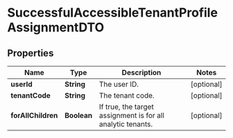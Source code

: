 

# SuccessfulAccessibleTenantProfileAssignmentDTO


## Properties

| Name | Type | Description | Notes |
|------------ | ------------- | ------------- | -------------|
|**userId** | **String** | The user ID. |  [optional] |
|**tenantCode** | **String** | The tenant code. |  [optional] |
|**forAllChildren** | **Boolean** | If true, the target assignment is for all analytic tenants. |  [optional] |



